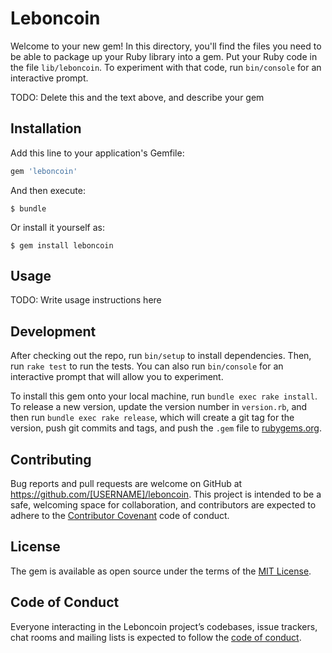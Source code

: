 # Leboncoin

Welcome to your new gem! In this directory, you'll find the files you need to be able to package up your Ruby library into a gem. Put your Ruby code in the file `lib/leboncoin`. To experiment with that code, run `bin/console` for an interactive prompt.

TODO: Delete this and the text above, and describe your gem

## Installation

Add this line to your application's Gemfile:

```ruby
gem 'leboncoin'
```

And then execute:

    $ bundle

Or install it yourself as:

    $ gem install leboncoin

## Usage

TODO: Write usage instructions here

## Development

After checking out the repo, run `bin/setup` to install dependencies. Then, run `rake test` to run the tests. You can also run `bin/console` for an interactive prompt that will allow you to experiment.

To install this gem onto your local machine, run `bundle exec rake install`. To release a new version, update the version number in `version.rb`, and then run `bundle exec rake release`, which will create a git tag for the version, push git commits and tags, and push the `.gem` file to [rubygems.org](https://rubygems.org).

## Contributing

Bug reports and pull requests are welcome on GitHub at https://github.com/[USERNAME]/leboncoin. This project is intended to be a safe, welcoming space for collaboration, and contributors are expected to adhere to the [Contributor Covenant](http://contributor-covenant.org) code of conduct.

## License

The gem is available as open source under the terms of the [MIT License](https://opensource.org/licenses/MIT).

## Code of Conduct

Everyone interacting in the Leboncoin project’s codebases, issue trackers, chat rooms and mailing lists is expected to follow the [code of conduct](https://github.com/[USERNAME]/leboncoin/blob/master/CODE_OF_CONDUCT.md).
